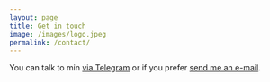 ```yaml
---
layout: page
title: Get in touch
image: /images/logo.jpeg
permalink: /contact/
---
```


You can talk to min [via Telegram](https://t.me/jtemporal) or if you prefer [send me an e-mail](mailto:hello@jtemporal.com).
